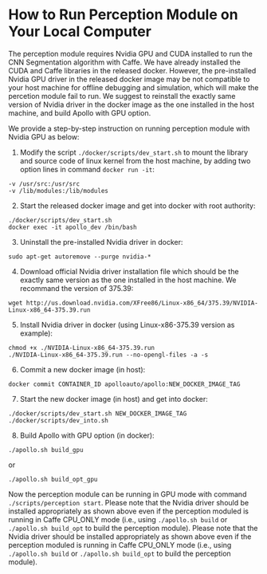 # How to Run Perception Module on Your Local Computer

The perception module requires Nvidia GPU and CUDA installed to run the CNN Segmentation algorithm with Caffe. We have already installed the CUDA and Caffe libraries in the released docker. However, the pre-installed Nvidia GPU driver in the released docker image may be not compatible to your host machine for offline debugging and simulation, which will make the percetion module fail to run. We suggest to reinstall the exactly same version of Nvidia driver in the docker image as the one installed in the host machine, and build Apollo with GPU option.

We provide a step-by-step instruction on running perception module with Nvidia GPU as below:

1. Modify the script `./docker/scripts/dev_start.sh` to mount the library and source code of linux kernel from the host machine, by adding two option lines in command `docker run -it`:
```
-v /usr/src:/usr/src 
-v /lib/modules:/lib/modules
```

2. Start the released docker image and get into docker with root authority: 
``` 
./docker/scripts/dev_start.sh
docker exec -it apollo_dev /bin/bash
```

3. Uninstall the pre-installed Nvidia driver in docker:
```
sudo apt-get autoremove --purge nvidia-*
```

4. Download official Nvidia driver installation file which should be the exactly same version as the one installed in the host machine. We recommand the version of 375.39:
```
wget http://us.download.nvidia.com/XFree86/Linux-x86_64/375.39/NVIDIA-Linux-x86_64-375.39.run
```

5. Install Nvidia driver in docker (using Linux-x86-375.39 version as example):
```
chmod +x ./NVIDIA-Linux-x86_64-375.39.run
./NVIDIA-Linux-x86_64-375.39.run --no-opengl-files -a -s
```

6. Commit a new docker image (in host):
```
docker commit CONTAINER_ID apolloauto/apollo:NEW_DOCKER_IMAGE_TAG
```

7. Start the new docker image (in host) and get into docker:
```
./docker/scripts/dev_start.sh NEW_DOCKER_IMAGE_TAG
./docker/scripts/dev_into.sh
```

8. Build Apollo with GPU option (in docker):
```
./apollo.sh build_gpu
```
or 
```
./apollo.sh build_opt_gpu
```

Now the perception module can be running in GPU mode with command `./scripts/perception start`. Please note that the Nvidia driver should be installed appropriately as shown above even if the perception moduled is running in Caffe CPU_ONLY mode (i.e., using `./apollo.sh build` or `./apollo.sh build_opt` to build the perception module). Please note that the Nvidia driver should be installed appropriately as shown above even if the perception moduled is running in Caffe CPU_ONLY mode (i.e., using `./apollo.sh build` or `./apollo.sh build_opt` to build the perception module).